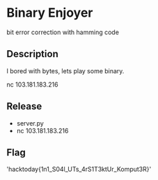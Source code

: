 # Binary Enjoyer

bit error correction with hamming code

## Description

I bored with bytes, lets play some binary.

nc 103.181.183.216 <port>

## Release

- server.py
- nc 103.181.183.216 <port>

## Flag
'hacktoday{1n1_S04l_UTs_4rS1T3ktUr_Komput3R}'